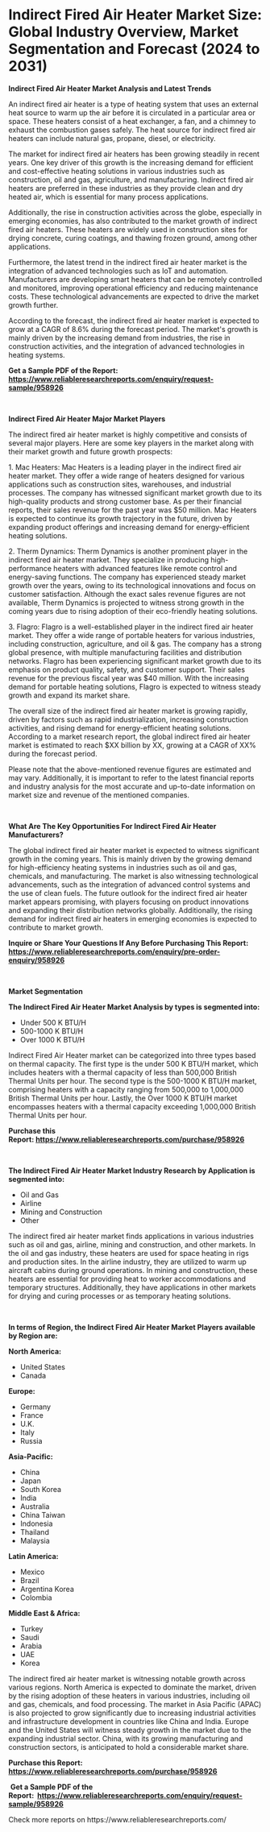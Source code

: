 <p><h1>Indirect Fired Air Heater Market Size: Global Industry Overview, Market Segmentation and Forecast (2024 to 2031)</h1></p><p><strong>Indirect Fired Air Heater Market Analysis and Latest Trends</strong></p>
<p><p>An indirect fired air heater is a type of heating system that uses an external heat source to warm up the air before it is circulated in a particular area or space. These heaters consist of a heat exchanger, a fan, and a chimney to exhaust the combustion gases safely. The heat source for indirect fired air heaters can include natural gas, propane, diesel, or electricity.</p><p>The market for indirect fired air heaters has been growing steadily in recent years. One key driver of this growth is the increasing demand for efficient and cost-effective heating solutions in various industries such as construction, oil and gas, agriculture, and manufacturing. Indirect fired air heaters are preferred in these industries as they provide clean and dry heated air, which is essential for many process applications.</p><p>Additionally, the rise in construction activities across the globe, especially in emerging economies, has also contributed to the market growth of indirect fired air heaters. These heaters are widely used in construction sites for drying concrete, curing coatings, and thawing frozen ground, among other applications.</p><p>Furthermore, the latest trend in the indirect fired air heater market is the integration of advanced technologies such as IoT and automation. Manufacturers are developing smart heaters that can be remotely controlled and monitored, improving operational efficiency and reducing maintenance costs. These technological advancements are expected to drive the market growth further.</p><p>According to the forecast, the indirect fired air heater market is expected to grow at a CAGR of 8.6% during the forecast period. The market's growth is mainly driven by the increasing demand from industries, the rise in construction activities, and the integration of advanced technologies in heating systems.</p></p>
<p><strong>Get a Sample PDF of the Report:&nbsp; <a href="https://www.reliableresearchreports.com/enquiry/request-sample/958926">https://www.reliableresearchreports.com/enquiry/request-sample/958926</a></strong></p>
<p>&nbsp;</p>
<p><strong>Indirect Fired Air Heater Major Market Players</strong></p>
<p><p>The indirect fired air heater market is highly competitive and consists of several major players. Here are some key players in the market along with their market growth and future growth prospects:</p><p>1. Mac Heaters: Mac Heaters is a leading player in the indirect fired air heater market. They offer a wide range of heaters designed for various applications such as construction sites, warehouses, and industrial processes. The company has witnessed significant market growth due to its high-quality products and strong customer base. As per their financial reports, their sales revenue for the past year was $50 million. Mac Heaters is expected to continue its growth trajectory in the future, driven by expanding product offerings and increasing demand for energy-efficient heating solutions.</p><p>2. Therm Dynamics: Therm Dynamics is another prominent player in the indirect fired air heater market. They specialize in producing high-performance heaters with advanced features like remote control and energy-saving functions. The company has experienced steady market growth over the years, owing to its technological innovations and focus on customer satisfaction. Although the exact sales revenue figures are not available, Therm Dynamics is projected to witness strong growth in the coming years due to rising adoption of their eco-friendly heating solutions.</p><p>3. Flagro: Flagro is a well-established player in the indirect fired air heater market. They offer a wide range of portable heaters for various industries, including construction, agriculture, and oil & gas. The company has a strong global presence, with multiple manufacturing facilities and distribution networks. Flagro has been experiencing significant market growth due to its emphasis on product quality, safety, and customer support. Their sales revenue for the previous fiscal year was $40 million. With the increasing demand for portable heating solutions, Flagro is expected to witness steady growth and expand its market share.</p><p>The overall size of the indirect fired air heater market is growing rapidly, driven by factors such as rapid industrialization, increasing construction activities, and rising demand for energy-efficient heating solutions. According to a market research report, the global indirect fired air heater market is estimated to reach $XX billion by XX, growing at a CAGR of XX% during the forecast period.</p><p>Please note that the above-mentioned revenue figures are estimated and may vary. Additionally, it is important to refer to the latest financial reports and industry analysis for the most accurate and up-to-date information on market size and revenue of the mentioned companies.</p></p>
<p>&nbsp;</p>
<p><strong>What Are The Key Opportunities For Indirect Fired Air Heater Manufacturers?</strong></p>
<p><p>The global indirect fired air heater market is expected to witness significant growth in the coming years. This is mainly driven by the growing demand for high-efficiency heating systems in industries such as oil and gas, chemicals, and manufacturing. The market is also witnessing technological advancements, such as the integration of advanced control systems and the use of clean fuels. The future outlook for the indirect fired air heater market appears promising, with players focusing on product innovations and expanding their distribution networks globally. Additionally, the rising demand for indirect fired air heaters in emerging economies is expected to contribute to market growth.</p></p>
<p><strong>Inquire or Share Your Questions If Any Before Purchasing This Report: <a href="https://www.reliableresearchreports.com/enquiry/pre-order-enquiry/958926">https://www.reliableresearchreports.com/enquiry/pre-order-enquiry/958926</a></strong></p>
<p>&nbsp;</p>
<p><strong>Market Segmentation</strong></p>
<p><strong>The Indirect Fired Air Heater Market Analysis by types is segmented into:</strong></p>
<p><ul><li>Under 500 K BTU/H</li><li>500-1000 K BTU/H</li><li>Over 1000 K BTU/H</li></ul></p>
<p><p>Indirect Fired Air Heater market can be categorized into three types based on thermal capacity. The first type is the under 500 K BTU/H market, which includes heaters with a thermal capacity of less than 500,000 British Thermal Units per hour. The second type is the 500-1000 K BTU/H market, comprising heaters with a capacity ranging from 500,000 to 1,000,000 British Thermal Units per hour. Lastly, the Over 1000 K BTU/H market encompasses heaters with a thermal capacity exceeding 1,000,000 British Thermal Units per hour.</p></p>
<p><strong>Purchase this Report:&nbsp;<a href="https://www.reliableresearchreports.com/purchase/958926">https://www.reliableresearchreports.com/purchase/958926</a></strong></p>
<p>&nbsp;</p>
<p><strong>The Indirect Fired Air Heater Market Industry Research by Application is segmented into:</strong></p>
<p><ul><li>Oil and Gas</li><li>Airline</li><li>Mining and Construction</li><li>Other</li></ul></p>
<p><p>The indirect fired air heater market finds applications in various industries such as oil and gas, airline, mining and construction, and other markets. In the oil and gas industry, these heaters are used for space heating in rigs and production sites. In the airline industry, they are utilized to warm up aircraft cabins during ground operations. In mining and construction, these heaters are essential for providing heat to worker accommodations and temporary structures. Additionally, they have applications in other markets for drying and curing processes or as temporary heating solutions.</p></p>
<p>&nbsp;</p>
<p><strong>In terms of Region, the Indirect Fired Air Heater Market Players available by Region are:</strong></p>
<p>
    <p> <strong> North America: </strong>
        <ul>
            <li>United States</li>
            <li>Canada</li>
        </ul>
        </p> 
    <p> <strong> Europe: </strong>
        <ul>
            <li>Germany</li>
            <li>France</li>
            <li>U.K.</li>
            <li>Italy</li>
            <li>Russia</li>
        </ul>
        </p> 
    <p> <strong> Asia-Pacific: </strong>
        <ul>
            <li>China</li>
            <li>Japan</li>
            <li>South Korea</li>
            <li>India</li>
            <li>Australia</li>
            <li>China Taiwan</li>
            <li>Indonesia</li>
            <li>Thailand</li>
            <li>Malaysia</li>
        </ul>
        </p> 
    <p> <strong> Latin America: </strong>
        <ul>
            <li>Mexico</li>
            <li>Brazil</li>
            <li>Argentina Korea</li>
            <li>Colombia</li>
        </ul>
        </p> 
    <p> <strong> Middle East & Africa: </strong>
        <ul>
            <li>Turkey</li>
            <li>Saudi</li>
            <li>Arabia</li>
            <li>UAE</li>
            <li>Korea</li>
        </ul>
    </p>
    </p>
<p><p>The indirect fired air heater market is witnessing notable growth across various regions. North America is expected to dominate the market, driven by the rising adoption of these heaters in various industries, including oil and gas, chemicals, and food processing. The market in Asia Pacific (APAC) is also projected to grow significantly due to increasing industrial activities and infrastructure development in countries like China and India. Europe and the United States will witness steady growth in the market due to the expanding industrial sector. China, with its growing manufacturing and construction sectors, is anticipated to hold a considerable market share.</p></p>
<p><strong>Purchase this Report: <a href="https://www.reliableresearchreports.com/purchase/958926">https://www.reliableresearchreports.com/purchase/958926</a></strong></p>
<p>&nbsp;<strong>Get a Sample PDF of the Report:&nbsp;&nbsp;<a href="https://www.reliableresearchreports.com/enquiry/request-sample/958926">https://www.reliableresearchreports.com/enquiry/request-sample/958926</a></strong></p>
<p><strong></strong></p>
<p>Check more reports on https://www.reliableresearchreports.com/</p>